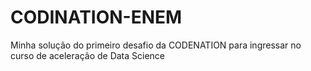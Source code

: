 # CODINATION-ENEM
Minha solução do primeiro desafio da CODENATION para ingressar no curso de aceleração de Data Science
